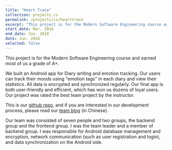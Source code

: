 ```yaml
---
title: "Heart Trace"
collection: projects_cs
permalink: /projects/cs/hearttrace
excerpt: "This project is for the Modern Software Engineering course and earned most of us a grade of A+. We built an Android app for Diary writing and emotion tracking. Our users can track their moods using "emotion tags" in each diary and view their statistics. All data is encrypted and synchronized regularly. Our final app is both user-friendly and efficient, which has won us dozens of loyal users. Our project was rated the best team project by the instructor."
start_date: Mar. 2018
end_date: Jun. 2018
date: Jun. 2018
selected: false
---
```


This project is for the Modern Software Engineering course and earned most of us a grade of A+.

We built an Android app for Diary writing and emotion tracking. Our users can track their moods using "emotion tags" in each diary and view their statistics. All data is encrypted and synchronized regularly. Our final app is both user-friendly and efficient, which has won us dozens of loyal users. Our project was rated the best team project by the instructor.

This is our [github repo](https://github.com/shirley-wu/HeartTrace), and if you are interested in our development process, please read our [team blog](https://www.cnblogs.com/USTC-CC/) (in Chinese).

Our team was consisted of seven people and two groups, the backend group and the frontend group. I was the team leader and a member of backend group.
I was responsible for Android database management and encryption, network communication (such as user registration and login), and data synchronization on the Android side.
